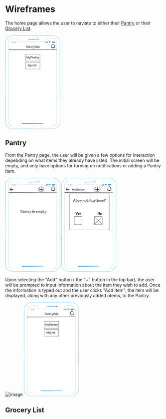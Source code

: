 # Wireframes
The home page allows the user to naviate to either their [Pantry](#Pantry) or their [Grocery List](#Grocery-List).

<img src="PantryPals_homepage.png" alt="image" width="auto" height="300">

## Pantry
From the Pantry page, the user will be given a few options for interaction depebding on what items they already have listed.  The initial screen will be empty, and only have options for turning on notifications or adding a Pantry Item.

<img src="MyPantry_Empty.png" alt="image" width="auto" height="300"> <img src="MyPantry_Notification.png" alt="image" width="auto" height="300">

Upon selecting the "Add" button ( the "+" button in the top bar), the user will be prompted to input information about the item they wish to add.  Once the information is typed out and the user clicks "Add Item", the item will be displayed, along with any other previously added otems, to the Pantry.

<img src="MyPantry_w/Items.png" alt="image" width="auto" height="300"> <img src="PantryPals_homepage.png" alt="image" width="auto" height="300">

## Grocery List
